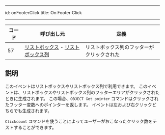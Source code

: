 - - -
id: onFooterClick title: On Footer Click
- - -

| コード | 呼び出し元                                                                                             | 定義                    |
| --- | ------------------------------------------------------------------------------------------------- | --------------------- |
| 57  | [リストボックス](FormObjects/listbox_overview.md) - [リストボックス列](FormObjects/listbox_overview.md#リストボックス列) | リストボックス列のフッターがクリックされた |


## 説明

このイベントはリストボックスやリストボックス列で利用できます。 このイベントは、リストボックスやリストボックス列のフッターエリアがクリックされたときに生成されます。 この場合、`OBJECT Get pointer` コマンドはクリックされたフッター変数へのポインターを返します。 イベントは左および右クリックどちらでも生成されます。

`Clickcount` コマンドを使うことによってユーザーがおこなったクリック数をテストすることができます。
